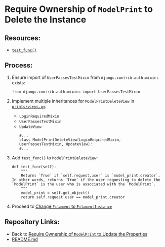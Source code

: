 # Require Ownership of `ModelPrint` to Delete the Instance

## Resources:
* [`test_func()`](https://docs.djangoproject.com/en/4.1/topics/auth/default/#django.contrib.auth.mixins.UserPassesTestMixin.test_func)

## Process:

1. Ensure import of `UserPassesTestMixin` from `django.contrib.auth.mixins` exists:
    ```
    from django.contrib.auth.mixins import UserPassesTestMixin
    ```

1. Implement multiple inheritances for `ModelPrintDeleteView` in [`prints/views.py`](../prints/views.py):
    * `LoginRequiredMixin`
    * `UserPassesTestMixin`
    * `UpdateView`
        ```
        #...
        class ModelPrintDeleteView(LoginRequiredMixin, UserPassesTestMixin, UpdateView):
        #...
        ```

1. Add `test_func()` to `ModelPrintDeleteView`:
    ```
    def test_func(self):
        """
        Returns `True` if `self.request.user` is `model_print.creator`. In other words, returns `True` if the user requesting to delete the `ModelPrint` is the user who is associated with the `ModelPrint`.
        """
        model_print = self.get_object()
        return self.request.user == model_print.creator
    ```

1. Proceed to [Change `Filament` to `FilamentInstance`](./13_change_filament_to_filament_instance.md)

## Repository Links:
* Back to [Require Ownership of `ModelPrint` to Update the Properties](./11_require_ownership_for_model_print_update.md)
* [README.md](../README.md)
